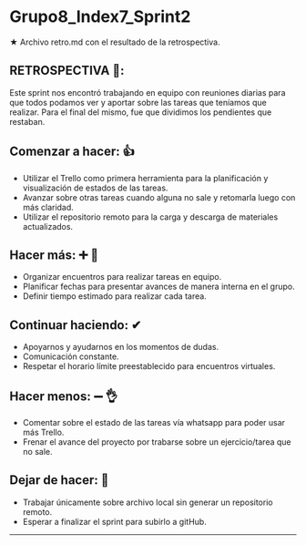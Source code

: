 # Grupo8_Index7_Sprint2
★ Archivo retro.md con el resultado de la retrospectiva. 

## RETROSPECTIVA 🔁:

Este sprint nos encontró trabajando en equipo con reuniones diarias para que todos podamos ver y aportar sobre las tareas que teníamos que realizar.
Para el final del mismo, fue que dividimos los pendientes que restaban.



## **Comenzar a hacer**: 👍

- Utilizar el Trello como primera herramienta para la planificación y visualización de estados de las tareas.
- Avanzar sobre otras tareas cuando alguna no sale y retomarla luego con más claridad.
- Utilizar el repositorio remoto para la carga y descarga de materiales actualizados.


## **Hacer más**: ➕ 💪

- Organizar encuentros para realizar tareas en equipo.
- Planificar fechas para presentar avances de manera interna en el grupo.
- Definir tiempo estimado para realizar cada tarea.



## **Continuar haciendo**: ✔

- Apoyarnos y ayudarnos en los momentos de dudas.
- Comunicación constante.
- Respetar el horario límite preestablecido para encuentros virtuales.



## **Hacer menos**:  ➖ 👌

- Comentar sobre el estado de las tareas vía whatsapp para poder usar más Trello.
- Frenar el avance del proyecto por trabarse sobre un ejercicio/tarea que no sale. 


## **Dejar de hacer**: 🚫

- Trabajar únicamente sobre archivo local sin generar un repositorio remoto.
- Esperar a finalizar el sprint para subirlo a gitHub.


--- 